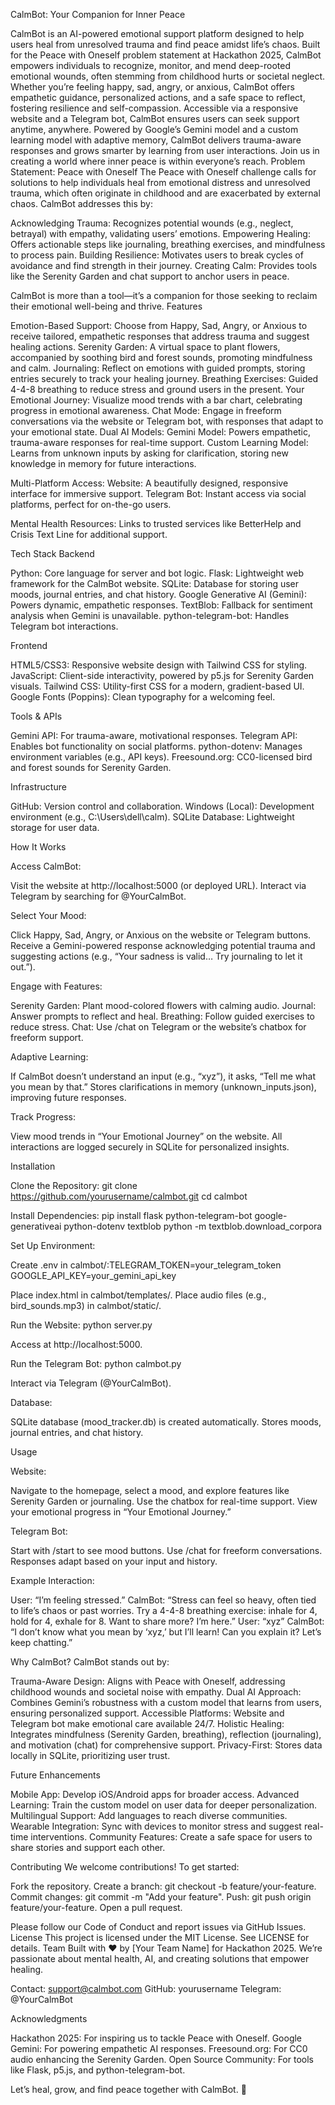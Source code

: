 CalmBot: Your Companion for Inner Peace
 
CalmBot is an AI-powered emotional support platform designed to help users heal from unresolved trauma and find peace amidst life’s chaos. Built for the Peace with Oneself problem statement at Hackathon 2025, CalmBot empowers individuals to recognize, monitor, and mend deep-rooted emotional wounds, often stemming from childhood hurts or societal neglect. Whether you’re feeling happy, sad, angry, or anxious, CalmBot offers empathetic guidance, personalized actions, and a safe space to reflect, fostering resilience and self-compassion.
Accessible via a responsive website and a Telegram bot, CalmBot ensures users can seek support anytime, anywhere. Powered by Google’s Gemini model and a custom learning model with adaptive memory, CalmBot delivers trauma-aware responses and grows smarter by learning from user interactions. Join us in creating a world where inner peace is within everyone’s reach.
Problem Statement: Peace with Oneself
The Peace with Oneself challenge calls for solutions to help individuals heal from emotional distress and unresolved trauma, which often originate in childhood and are exacerbated by external chaos. CalmBot addresses this by:

Acknowledging Trauma: Recognizes potential wounds (e.g., neglect, betrayal) with empathy, validating users’ emotions.
Empowering Healing: Offers actionable steps like journaling, breathing exercises, and mindfulness to process pain.
Building Resilience: Motivates users to break cycles of avoidance and find strength in their journey.
Creating Calm: Provides tools like the Serenity Garden and chat support to anchor users in peace.

CalmBot is more than a tool—it’s a companion for those seeking to reclaim their emotional well-being and thrive.
Features

Emotion-Based Support: Choose from Happy, Sad, Angry, or Anxious to receive tailored, empathetic responses that address trauma and suggest healing actions.
Serenity Garden: A virtual space to plant flowers, accompanied by soothing bird and forest sounds, promoting mindfulness and calm.
Journaling: Reflect on emotions with guided prompts, storing entries securely to track your healing journey.
Breathing Exercises: Guided 4-4-8 breathing to reduce stress and ground users in the present.
Your Emotional Journey: Visualize mood trends with a bar chart, celebrating progress in emotional awareness.
Chat Mode: Engage in freeform conversations via the website or Telegram bot, with responses that adapt to your emotional state.
Dual AI Models:
Gemini Model: Powers empathetic, trauma-aware responses for real-time support.
Custom Learning Model: Learns from unknown inputs by asking for clarification, storing new knowledge in memory for future interactions.


Multi-Platform Access:
Website: A beautifully designed, responsive interface for immersive support.
Telegram Bot: Instant access via social platforms, perfect for on-the-go users.


Mental Health Resources: Links to trusted services like BetterHelp and Crisis Text Line for additional support.

Tech Stack
Backend

Python: Core language for server and bot logic.
Flask: Lightweight web framework for the CalmBot website.
SQLite: Database for storing user moods, journal entries, and chat history.
Google Generative AI (Gemini): Powers dynamic, empathetic responses.
TextBlob: Fallback for sentiment analysis when Gemini is unavailable.
python-telegram-bot: Handles Telegram bot interactions.

Frontend

HTML5/CSS3: Responsive website design with Tailwind CSS for styling.
JavaScript: Client-side interactivity, powered by p5.js for Serenity Garden visuals.
Tailwind CSS: Utility-first CSS for a modern, gradient-based UI.
Google Fonts (Poppins): Clean typography for a welcoming feel.

Tools & APIs

Gemini API: For trauma-aware, motivational responses.
Telegram API: Enables bot functionality on social platforms.
python-dotenv: Manages environment variables (e.g., API keys).
Freesound.org: CC0-licensed bird and forest sounds for Serenity Garden.

Infrastructure

GitHub: Version control and collaboration.
Windows (Local): Development environment (e.g., C:\Users\dell\calm).
SQLite Database: Lightweight storage for user data.

How It Works

Access CalmBot:

Visit the website at http://localhost:5000 (or deployed URL).
Interact via Telegram by searching for @YourCalmBot.


Select Your Mood:

Click Happy, Sad, Angry, or Anxious on the website or Telegram buttons.
Receive a Gemini-powered response acknowledging potential trauma and suggesting actions (e.g., “Your sadness is valid… Try journaling to let it out.”).


Engage with Features:

Serenity Garden: Plant mood-colored flowers with calming audio.
Journal: Answer prompts to reflect and heal.
Breathing: Follow guided exercises to reduce stress.
Chat: Use /chat on Telegram or the website’s chatbox for freeform support.


Adaptive Learning:

If CalmBot doesn’t understand an input (e.g., “xyz”), it asks, “Tell me what you mean by that.”
Stores clarifications in memory (unknown_inputs.json), improving future responses.


Track Progress:

View mood trends in “Your Emotional Journey” on the website.
All interactions are logged securely in SQLite for personalized insights.



Installation

Clone the Repository:
git clone https://github.com/yourusername/calmbot.git
cd calmbot


Install Dependencies:
pip install flask python-telegram-bot google-generativeai python-dotenv textblob
python -m textblob.download_corpora


Set Up Environment:

Create .env in calmbot/:TELEGRAM_TOKEN=your_telegram_token
GOOGLE_API_KEY=your_gemini_api_key


Place index.html in calmbot/templates/.
Place audio files (e.g., bird_sounds.mp3) in calmbot/static/.


Run the Website:
python server.py


Access at http://localhost:5000.


Run the Telegram Bot:
python calmbot.py


Interact via Telegram (@YourCalmBot).


Database:

SQLite database (mood_tracker.db) is created automatically.
Stores moods, journal entries, and chat history.



Usage

Website:

Navigate to the homepage, select a mood, and explore features like Serenity Garden or journaling.
Use the chatbox for real-time support.
View your emotional progress in “Your Emotional Journey.”


Telegram Bot:

Start with /start to see mood buttons.
Use /chat for freeform conversations.
Responses adapt based on your input and history.


Example Interaction:

User: “I’m feeling stressed.”
CalmBot: “Stress can feel so heavy, often tied to life’s chaos or past worries. Try a 4-4-8 breathing exercise: inhale for 4, hold for 4, exhale for 8. Want to share more? I’m here.”
User: “xyz”
CalmBot: “I don’t know what you mean by ‘xyz,’ but I’ll learn! Can you explain it? Let’s keep chatting.”



Why CalmBot?
CalmBot stands out by:

Trauma-Aware Design: Aligns with Peace with Oneself, addressing childhood wounds and societal noise with empathy.
Dual AI Approach: Combines Gemini’s robustness with a custom model that learns from users, ensuring personalized support.
Accessible Platforms: Website and Telegram bot make emotional care available 24/7.
Holistic Healing: Integrates mindfulness (Serenity Garden, breathing), reflection (journaling), and motivation (chat) for comprehensive support.
Privacy-First: Stores data locally in SQLite, prioritizing user trust.

Future Enhancements

Mobile App: Develop iOS/Android apps for broader access.
Advanced Learning: Train the custom model on user data for deeper personalization.
Multilingual Support: Add languages to reach diverse communities.
Wearable Integration: Sync with devices to monitor stress and suggest real-time interventions.
Community Features: Create a safe space for users to share stories and support each other.

Contributing
We welcome contributions! To get started:

Fork the repository.
Create a branch: git checkout -b feature/your-feature.
Commit changes: git commit -m "Add your feature".
Push: git push origin feature/your-feature.
Open a pull request.

Please follow our Code of Conduct and report issues via GitHub Issues.
License
This project is licensed under the MIT License. See LICENSE for details.
Team
Built with ❤️ by [Your Team Name] for Hackathon 2025. We’re passionate about mental health, AI, and creating solutions that empower healing.

Contact: support@calmbot.com
GitHub: yourusername
Telegram: @YourCalmBot

Acknowledgments

Hackathon 2025: For inspiring us to tackle Peace with Oneself.
Google Gemini: For powering empathetic AI responses.
Freesound.org: For CC0 audio enhancing the Serenity Garden.
Open Source Community: For tools like Flask, p5.js, and python-telegram-bot.


Let’s heal, grow, and find peace together with CalmBot. 🌱
